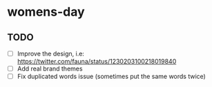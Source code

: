 # womens-day

## TODO

- [ ] Improve the design, i.e: https://twitter.com/fauna/status/1230203100218019840
- [ ] Add real brand themes
- [ ] Fix duplicated words issue (sometimes put the same words twice)
